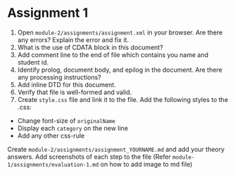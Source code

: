 # Assignment 1

1. Open `module-2/assignments/assignment.xml` in your browser. Are there any errors? Explain the error and fix it.
2. What is the use of CDATA block in this document?
3. Add comment line to the end of file which contains you name and student id.
4. Identify prolog, document body, and epilog in the document. Are there any processing instructions?
5. Add inline DTD for this document.
6. Verify that file is well-formed and valid.
7. Create `style.css` file and link it to the file. Add the following styles to the .css:

- Change font-size of `originalName`
- Display each `category` on the new line
- Add any other css-rule

Create `module-2/assignments/assignment_YOURNAME.md` and add your theory answers. Add screenshots of each step to the file (Refer `module-1/assignments/evaluation-1.md` on how to add image to md file)
